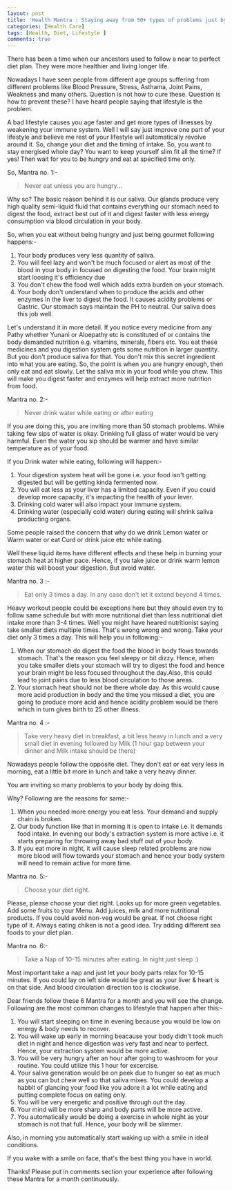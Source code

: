 ```yaml
---
layout: post
title: 'Health Mantra : Staying away from 50+ types of problems just by timing & controlling your eating habbits'
categories: [Health Care]
tags: [Health, Diet, Lifestyle ]
comments: true
---
```


There has been a time when our ancestors used to follow a near to perfect diet plan. They were more healthier and living longer life.

Nowadays I have seen people from different age groups suffering from different problems like Blood Pressure, Stress, Asthama, Joint Pains, Weakness and many others.
Question is not how to cure these. Question is how to prevent these? I have heard people saying that lifestyle is the problem. 

A bad lifestyle causes you age faster and get more types of illnesses by weakening your immune system. Well I will say just improve one part of your lifestyle and believe me rest of your lifestyle will automatically revolve around it.
So, change your diet and the timing of intake. So, you want to stay energised whole day? You want to keep yourself slim fit all the time? 
If yes! Then wait for you to be hungry and eat at specified time only.

So, Mantra no. 1:-

> Never eat unless you are hungry...

Why so? The basic reason behind it is our saliva. Our glands produce very high quality semi-liquid fluid that contains everything our stomach need to digest the food, extract best out of it and digest faster with less energy consumption via blood circulation in your body.

So, when you eat without being hungry and just being gourmet following happens:-

1. Your body produces very less quantity of saliva.
2. You will feel lazy and won't be much focused or alert as most of the blood in your body in focused on digesting the food. Your brain might start loosing it's efficiency due 
3. You don't chew the food well which adds extra burden on your stomach.
4. Your body don't understand when to produce the acids and other enzymes in the liver to digest the food. It causes acidity problems or Gastric. Our stomach says maintain the PH to neutral. Our saliva does this job well.

Let's understand it in more detail. If you notice every medicine from any Pathy whether Yunani or Aloepathy etc is constituted of or contains the body demanded nutrition e.g. vitamins, minerals, fibers etc.
You eat these medicines and you digestion system gets some nutrition in larger quantity. But you don't produce saliva for that. You don't mix this secret ingredient into what you are eating. 
So, the point is when you are hungry enough, then only eat and eat slowly. Let the saliva mix in your food while you chew. This will make you digest faster and enzymes will help extract more nutrition from food.

Mantra no. 2:-

> Never drink water while eating or after eating

If you are doing this, you are inviting more than 50 stomach problems. While taking few sips of water is okay. Drinking full glass of water would be very harmful.
Even the water you sip should be warmer and have similar temperature as of your food.

If you Drink water while eating, following will happen:-

1. Your digestion system heat will be gone i.e. your food isn't getting digested but will be getting kinda fermented now. 
2. You will eat less as your liver has a limited capacity. Even if you could develop more capacity, it's impacting the health of your lever.
3. Drinking cold water will also impact your immune system.
4. Drinking water (especially cold water) during eating will shrink saliva producting organs.

Some people raised the concern that why do we drink Lemon water or Warm water or eat Curd or drink juice etc while eating.

Well these liquid items have different effects and these help in burning your stomach heat at higher pace. Hence, if you take juice or drink warm lemon water this will boost your digestion. But avoid water.

Mantra no. 3 :-

> Eat only 3 times a day. In any case don't let it extend beyond 4 times.

Heavy workout people could be exceptions here but they should even try to follow same schedule but with more nutritional diet than less nutritional diet intake more than 3-4 times.
Well you might have heared nutritionist saying take smaller diets multiple times. That's wrong wrong and wrong. Take your diet only 3 times a day. This will help you in following:-

1. When our stomach do digest the food the blood in body flows towards stomach. That's the reason you feel sleepy or bit dizzy. Hence, when you take smaller diets your stomach will try to digest the food and hence your brain might be less focused throughout the day.Also, this could lead to joint pains due to less blood circulation to those areas.
2. Your stomach heat should not be there whole day. As this would cause more acid production in body and the time you missed a diet, you are going to produce more acid and hence acidity problem would be there which in turn gives birth to 25 other illness. 


Mantra no. 4 :-

> Take very heavy diet in breakfast, a bit less heavy in lunch and a very small diet in evening followed by Milk (1 hour gap between your dinner and Milk intake should be there)

Nowadays people follow the opposite diet. They don't eat or eat very less in morning, eat a little bit more in lunch and take a very heavy dinner.

You are inviting so many problems to your body by doing this. 

Why? Following are the reasons for same:-
 
1. When you needed more energy you eat less. Your demand and supply chain is broken.
2. Our body function like that in morning it is open to intake i.e. it demands food intake. In evening our body's extraction system is more active i.e. it starts preparing for throwing away bad stuff out of your body.
3. If you eat more in night, it will cause sleep related problems are now more blood will flow towards your stomach and hence your body system will need to remain active for more time.


Mantra no. 5:-

> Choose your diet right.


Please, please choose your diet right. Looks up for more green vegetables. Add some fruits to your Menu. Add juices, milk and more nutritional products. If you could avoid non-veg would be great. If not choose right type of it.
 Always eating chiken is not a good idea. Try adding different sea foods to your diet plan.
 
Mantra no. 6:-

> Take a Nap of 10-15 minutes after eating. In night just sleep :)


Most important take a nap and just let your body parts relax for 10-15 minutes. If you could lay on left side would be great as your liver & heart is on that side. And blood circulation direction too is clockwise. 

Dear friends follow these 6 Mantra for a month and you will see the change. Following are the most common changes to lifestyle that happen after this:-
 
 1. You will start sleeping on time in evening because you would be low on energy & body needs to recover. 
 2. You will wake up early in morning beacause your body didn't took much diet in night and hence digestion was very fast and near to perfect. Hence, your extraction system would be more active.
 3. You will be very hungry after an hour  after going to washroom for your routine. You could utilize this 1 hour for excercise.
 4. Your saliva generation would be on peek due to hunger so eat as much as you can but chew well so that saliva mixes. You could develop a habbit of glancing your food like you adore it a lot while eating and putting complete focus on eating only.
 5. You will be very energetic and positive through out the day.
 6. Your mind will be more sharp and body parts will be more active.
 7. You automatically would be doing a exercise in whole night as your stomach is not that full. Hence, your body will be slimmer. 
 
Also, in morning you automatically start waking up with a smile in ideal conditions.
 
If you wake with a smile on face, that's the best thing you have in world.
  
Thanks! Please put in comments section your experience after following these Mantra for a month continuously.
